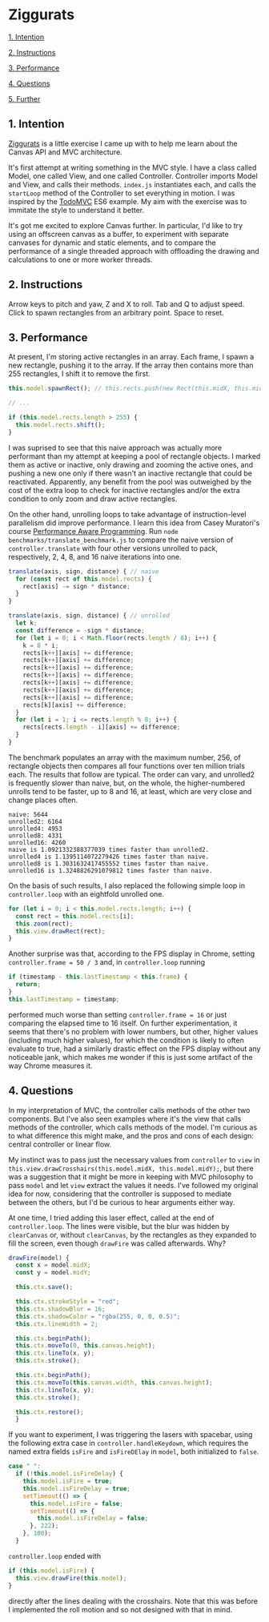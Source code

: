 # Ziggurats

[1. Intention](#1-intention)

[2. Instructions](#2-instructions)

[3. Performance](#3-performance)

[4. Questions](#4-questions)

[5. Further ](#5-further)

## 1. Intention

[Ziggurats](https://ziggurats.netlify.app/) is a little exercise I came up with to help me learn about the Canvas API and MVC architecture.

It's first attempt at writing something in the MVC style. I have a class called Model, one called View, and one called Controller. Controller imports Model and View, and calls their methods. `index.js` instantiates each, and calls the `startLoop` method of the Controller to set everything in motion. I was inspired by the [TodoMVC](https://todomvc.com/) ES6 example. My aim with the exercise was to immitate the style to understand it better.

It's got me excited to explore Canvas further. In particular, I'd like to try using an offscreen canvas as a buffer, to experiment with separate canvases for dynamic and static elements, and to compare the performance of a single threaded approach with offloading the drawing and calculations to one or more worker threads.

## 2. Instructions

Arrow keys to pitch and yaw, Z and X to roll. Tab and Q to adjust speed. Click to spawn rectangles from an arbitrary point. Space to reset.

## 3. Performance

At present, I'm storing active rectangles in an array. Each frame, I spawn a new rectangle, pushing it to the array. If the array then contains more than 255 rectangles, I shift it to remove the first.

```javascript
this.model.spawnRect(); // this.rects.push(new Rect(this.midX, this.midY, this.start));

// ...

if (this.model.rects.length > 255) {
  this.model.rects.shift();
}
```

I was suprised to see that this naive approach was actually more performant than my attempt at keeping a pool of rectangle objects. I marked them as active or inactive, only drawing and zooming the active ones, and pushing a new one only if there wasn't an inactive rectangle that could be reactivated. Apparently, any benefit from the pool was outweighed by the cost of the extra loop to check for inactive rectangles and/or the extra condition to only zoom and draw active rectangles.

On the other hand, unrolling loops to take advantage of instruction-level parallelism did improve performance. I learn this idea from Casey Muratori's course [Performance Aware Programming](https://www.computerenhance.com/p/table-of-contents). Run `node benchmarks/translate_benchmark.js` to compare the naive version of `controller.translate` with four other versions unrolled to pack, respectively, 2, 4, 8, and 16 naive iterations into one.

```javascript
translate(axis, sign, distance) { // naive
  for (const rect of this.model.rects) {
    rect[axis] -= sign * distance;
  }
}
```

```javascript
translate(axis, sign, distance) { // unrolled
  let k;
  const difference = -sign * distance;
  for (let i = 0; i < Math.floor(rects.length / 8); i++) {
    k = 8 * i;
    rects[k++][axis] += difference;
    rects[k++][axis] += difference;
    rects[k++][axis] += difference;
    rects[k++][axis] += difference;
    rects[k++][axis] += difference;
    rects[k++][axis] += difference;
    rects[k++][axis] += difference;
    rects[k][axis] += difference;
  }
  for (let i = 1; i <= rects.length % 8; i++) {
    rects[rects.length - i][axis] += difference;
  }
}
```

The benchmark populates an array with the maximum number, 256, of rectangle objects then compares all four functions over ten million trials each. The results that follow are typical. The order can vary, and unrolled2 is frequently slower than naive, but, on the whole, the higher-numbered unrolls tend to be faster, up to 8 and 16, at least, which are very close and change places often.

```
naive: 5644
unrolled2: 6164
unrolled4: 4953
unrolled8: 4331
unrolled16: 4260
naive is 1.0921332388377039 times faster than unrolled2.
unrolled4 is 1.1395114072279426 times faster than naive.
unrolled8 is 1.3031632417455552 times faster than naive.
unrolled16 is 1.3248826291079812 times faster than naive.
```

On the basis of such results, I also replaced the following simple loop in `controller.loop` with an eightfold unrolled one.

```javascript
for (let i = 0; i < this.model.rects.length; i++) {
  const rect = this.model.rects[i];
  this.zoom(rect);
  this.view.drawRect(rect);
}
```

Another surprise was that, according to the FPS display in Chrome, setting `controller.frame = 50 / 3` and, in `controller.loop` running

```javascript
if (timestamp - this.lastTimestamp < this.frame) {
  return;
}
this.lastTimestamp = timestamp;
```

performed much worse than setting `controller.frame = 16` or just comparing the elapsed time to 16 itself. On further experimentation, it seems that there's no problem with lower numbers, but other, higher values (including much higher values), for which the condition is likely to often evaluate to true, had a similarly drastic effect on the FPS display without any noticeable jank, which makes me wonder if this is just some artifact of the way Chrome measures it.

## 4. Questions

In my interpretation of MVC, the controller calls methods of the other two components. But I've also seen examples where it's the view that calls methods of the controller, which calls methods of the model. I'm curious as to what difference this might make, and the pros and cons of each design: central controller or linear flow.

My instinct was to pass just the necessary values from `controller` to `view` in `this.view.drawCrosshairs(this.model.midX, this.model.midY);`, but there was a suggestion that it might be more in keeping with MVC philosophy to pass `model` and let `view` extract the values it needs. I've followed my original idea for now, considering that the controller is supposed to mediate between the others, but I'd be curious to hear arguments either way.

At one time, I tried adding this laser effect, called at the end of `controller.loop`. The lines were visible, but the blur was hidden by `clearCanvas` or, without `clearCanvas`, by the rectangles as they expanded to fill the screen, even though `drawFire` was called afterwards. Why?

```javascript
drawFire(model) {
  const x = model.midX;
  const y = model.midY;

  this.ctx.save();

  this.ctx.strokeStyle = "red";
  this.ctx.shadowBlur = 16;
  this.ctx.shadowColor = "rgba(255, 0, 0, 0.5)";
  this.ctx.lineWidth = 2;

  this.ctx.beginPath();
  this.ctx.moveTo(0, this.canvas.height);
  this.ctx.lineTo(x, y);
  this.ctx.stroke();

  this.ctx.beginPath();
  this.ctx.moveTo(this.canvas.width, this.canvas.height);
  this.ctx.lineTo(x, y);
  this.ctx.stroke();

  this.ctx.restore();
  }
```

If you want to experiment, I was triggering the lasers with spacebar, using the following extra case in `controller.handleKeydown`, which requires the named extra fields `isFire` and `isFireDElay` in `model`, both initialized to `false`.

```javascript
case " ":
  if (!this.model.isFireDelay) {
    this.model.isFire = true;
    this.model.isFireDelay = true;
    setTimeout(() => {
      this.model.isFire = false;
      setTimeout(() => {
        this.model.isFireDelay = false;
      }, 222);
    }, 100);
  }
```

`controller.loop` ended with

```javascript
if (this.model.isFire) {
  this.view.drawFire(this.model);
}
```

directly after the lines dealing with the crosshairs. Note that this was before I implemented the roll motion and so not designed with that in mind.

